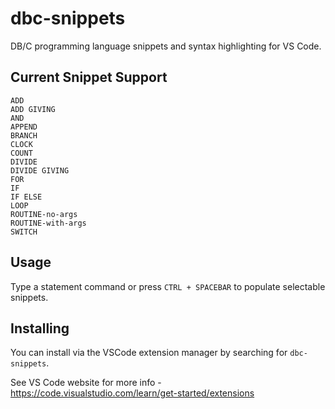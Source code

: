 # dbc-snippets
DB/C programming language snippets and syntax highlighting for VS Code.  

## Current Snippet Support
```
ADD
ADD GIVING
AND
APPEND
BRANCH
CLOCK
COUNT
DIVIDE
DIVIDE GIVING
FOR
IF
IF ELSE
LOOP
ROUTINE-no-args
ROUTINE-with-args
SWITCH 
```

## Usage
Type a statement command or press `CTRL + SPACEBAR` to populate selectable snippets.

## Installing
You can install via the VSCode extension manager by searching for `dbc-snippets`.

See VS Code website for more info - https://code.visualstudio.com/learn/get-started/extensions
